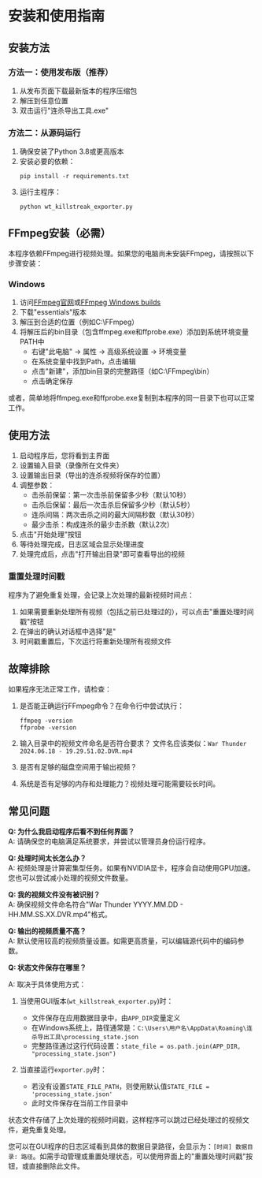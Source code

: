 # 安装和使用指南

## 安装方法

### 方法一：使用发布版（推荐）

1. 从发布页面下载最新版本的程序压缩包
2. 解压到任意位置
3. 双击运行"连杀导出工具.exe"

### 方法二：从源码运行

1. 确保安装了Python 3.8或更高版本
2. 安装必要的依赖：
   ```
   pip install -r requirements.txt
   ```
3. 运行主程序：
   ```
   python wt_killstreak_exporter.py
   ```

## FFmpeg安装（必需）

本程序依赖FFmpeg进行视频处理。如果您的电脑尚未安装FFmpeg，请按照以下步骤安装：

### Windows

1. 访问[FFmpeg官网](https://ffmpeg.org/download.html)或[FFmpeg Windows builds](https://www.gyan.dev/ffmpeg/builds/)
2. 下载"essentials"版本
3. 解压到合适的位置（例如C:\FFmpeg）
4. 将解压后的bin目录（包含ffmpeg.exe和ffprobe.exe）添加到系统环境变量PATH中
   - 右键"此电脑" -> 属性 -> 高级系统设置 -> 环境变量
   - 在系统变量中找到Path，点击编辑
   - 点击"新建"，添加bin目录的完整路径（如C:\FFmpeg\bin）
   - 点击确定保存

或者，简单地将ffmpeg.exe和ffprobe.exe复制到本程序的同一目录下也可以正常工作。

## 使用方法

1. 启动程序后，您将看到主界面
2. 设置输入目录（录像所在文件夹）
3. 设置输出目录（导出的连杀视频将保存的位置）
4. 调整参数：
   - 击杀前保留：第一次击杀前保留多少秒（默认10秒）
   - 击杀后保留：最后一次击杀后保留多少秒（默认5秒）
   - 连杀间隔：两次击杀之间的最大间隔秒数（默认30秒）
   - 最少击杀：构成连杀的最少击杀数（默认2次）
5. 点击"开始处理"按钮
6. 等待处理完成，日志区域会显示处理进度
7. 处理完成后，点击"打开输出目录"即可查看导出的视频

### 重置处理时间戳

程序为了避免重复处理，会记录上次处理的最新视频时间点：

1. 如果需要重新处理所有视频（包括之前已处理过的），可以点击"重置处理时间戳"按钮
2. 在弹出的确认对话框中选择"是"
3. 时间戳重置后，下次运行将重新处理所有视频文件

## 故障排除

如果程序无法正常工作，请检查：

1. 是否能正确运行FFmpeg命令？在命令行中尝试执行：
   ```
   ffmpeg -version
   ffprobe -version
   ```

2. 输入目录中的视频文件命名是否符合要求？
   文件名应该类似：`War Thunder 2024.06.18 - 19.29.51.02.DVR.mp4`

3. 是否有足够的磁盘空间用于输出视频？

4. 系统是否有足够的内存和处理能力？视频处理可能需要较长时间。

## 常见问题

**Q: 为什么我启动程序后看不到任何界面？**  
A: 请确保您的电脑满足系统要求，并尝试以管理员身份运行程序。

**Q: 处理时间太长怎么办？**  
A: 视频处理是计算密集型任务。如果有NVIDIA显卡，程序会自动使用GPU加速。您也可以尝试减小处理的视频文件数量。

**Q: 我的视频文件没有被识别？**  
A: 确保视频文件命名符合"War Thunder YYYY.MM.DD - HH.MM.SS.XX.DVR.mp4"格式。

**Q: 输出的视频质量不高？**  
A: 默认使用较高的视频质量设置。如需更高质量，可以编辑源代码中的编码参数。

**Q: 状态文件保存在哪里？**

A: 取决于具体使用方式：

1. 当使用GUI版本(`wt_killstreak_exporter.py`)时：
   - 文件保存在应用数据目录中，由`APP_DIR`变量定义
   - 在Windows系统上，路径通常是：`C:\Users\用户名\AppData\Roaming\连杀导出工具\processing_state.json`
   - 完整路径通过这行代码设置：`state_file = os.path.join(APP_DIR, "processing_state.json")`

2. 当直接运行`exporter.py`时：
   - 若没有设置`STATE_FILE_PATH`，则使用默认值`STATE_FILE = 'processing_state.json'`
   - 此时文件保存在当前工作目录中

状态文件存储了上次处理的视频时间戳，这样程序可以跳过已经处理过的视频文件，避免重复处理。

您可以在GUI程序的日志区域看到具体的数据目录路径，会显示为：`[时间] 数据目录: 路径`。如需手动管理或重置处理状态，可以使用界面上的"重置处理时间戳"按钮，或直接删除此文件。